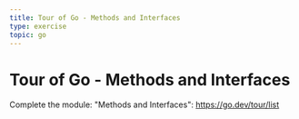```yaml
---
title: Tour of Go - Methods and Interfaces
type: exercise
topic: go
---
```


# Tour of Go - Methods and Interfaces

Complete the module: "Methods and Interfaces": https://go.dev/tour/list
